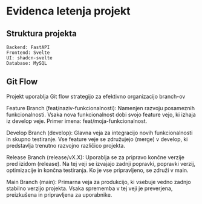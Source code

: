 #  Evidenca letenja projekt

## Struktura projekta

    Backend: FastAPI
    Frontend: Svelte
    UI: shadcn-svelte
    Database: MySQL

##   Git Flow

Projekt uporablja Git flow strategijo za efektivno organizacijo branch-ov

Feature Branch (feat/naziv-funkcionalnosti): Namenjen razvoju posameznih funkcionalnosti. Vsaka nova funkcionalnost dobi svojo feature vejo, ki izhaja iz develop veje. Primer imena: feat/moja-funkcionalnost.

Develop Branch (develop): Glavna veja za integracijo novih funkcionalnosti in skupno testiranje. Vse feature veje se združujejo (merge) v develop, ki predstavlja trenutno razvojno različico projekta.

Release Branch (release/vX.X): Uporablja se za pripravo končne verzije pred izidom (release). Na tej veji se izvajajo zadnji popravki, popravki verzij, optimizacije in končna testiranja. Ko je vse pripravljeno, se združi v main.

Main Branch (main): Primarna veja za produkcijo, ki vsebuje vedno zadnjo stabilno verzijo projekta. Vsaka sprememba v tej veji je preverjena, preizkušena in pripravljena za uporabnike.
